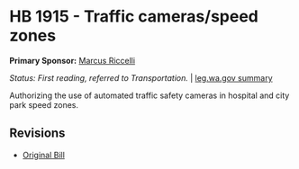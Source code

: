 # HB 1915 - Traffic cameras/speed zones
**Primary Sponsor:** [Marcus Riccelli](/person/leg/marcus.riccelli.md)

*Status: First reading, referred to Transportation.* | [leg.wa.gov summary](https://app.leg.wa.gov/billsummary?BillNumber=1915&Year=2021)

Authorizing the use of automated traffic safety cameras in hospital and city park speed zones.

## Revisions
* [Original Bill](1/)